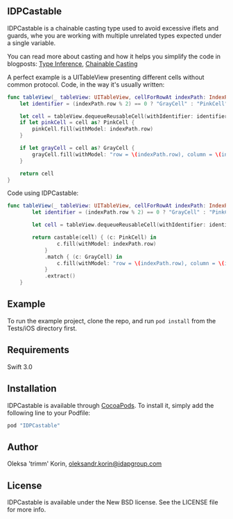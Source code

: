 ## IDPCastable

IDPCastable is a chainable casting type used to avoid excessive iflets and guards, whe you are working with multiple unrelated types expected under a single variable.

You can read more about casting and how it helps you simplify the code in blogposts: [Type Inference](http://blog.idapgroup.com/type-inference/), [Chainable Casting](http://blog.idapgroup.com/chainable-casting/)

A perfect example is a UITableView presenting different cells without common protocol.
Code, in the way it's usually written:
```swift
func tableView(_ tableView: UITableView, cellForRowAt indexPath: IndexPath) -> UITableViewCell {
    let identifier = (indexPath.row % 2) == 0 ? "GrayCell" : "PinkCell"

    let cell = tableView.dequeueReusableCell(withIdentifier: identifier, for: indexPath)
    if let pinkCell = cell as? PinkCell {
        pinkCell.fill(withModel: indexPath.row)
    }

    if let grayCell = cell as? GrayCell {
        grayCell.fill(withModel: "row = \(indexPath.row), column = \(indexPath.section)")
    }

    return cell
}
```

Code using IDPCastable:
```swift
func tableView(_ tableView: UITableView, cellForRowAt indexPath: IndexPath) -> UITableViewCell {
        let identifier = (indexPath.row % 2) == 0 ? "GrayCell" : "PinkCell"

        let cell = tableView.dequeueReusableCell(withIdentifier: identifier, for: indexPath)

        return castable(cell) { (c: PinkCell) in
                c.fill(withModel: indexPath.row)
            }
            .match { (c: GrayCell) in
                c.fill(withModel: "row = \(indexPath.row), column = \(indexPath.section)")
            }
            .extract()
    }
```

## Example

To run the example project, clone the repo, and run `pod install` from the Tests/iOS directory first.

## Requirements

Swift 3.0

## Installation

IDPCastable is available through [CocoaPods](http://cocoapods.org). To install
it, simply add the following line to your Podfile:

```ruby
pod "IDPCastable"
```

## Author

Oleksa 'trimm' Korin, oleksandr.korin@idapgroup.com

## License

IDPCastable is available under the New BSD license. See the LICENSE file for more info.
